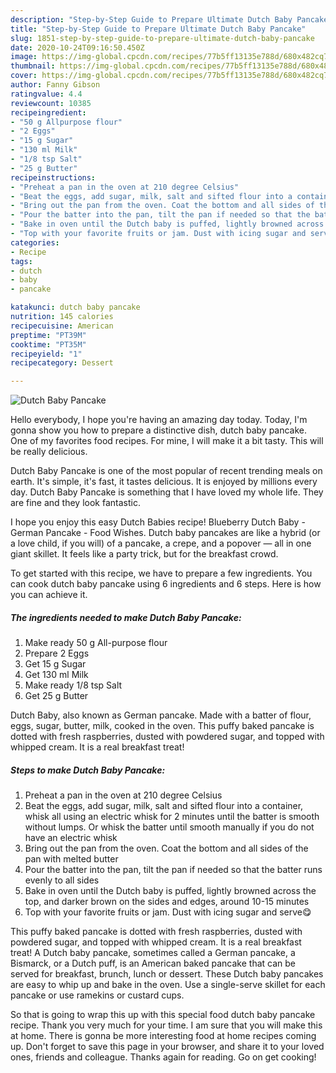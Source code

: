 ```yaml
---
description: "Step-by-Step Guide to Prepare Ultimate Dutch Baby Pancake"
title: "Step-by-Step Guide to Prepare Ultimate Dutch Baby Pancake"
slug: 1851-step-by-step-guide-to-prepare-ultimate-dutch-baby-pancake
date: 2020-10-24T09:16:50.450Z
image: https://img-global.cpcdn.com/recipes/77b5ff13135e788d/680x482cq70/dutch-baby-pancake-recipe-main-photo.jpg
thumbnail: https://img-global.cpcdn.com/recipes/77b5ff13135e788d/680x482cq70/dutch-baby-pancake-recipe-main-photo.jpg
cover: https://img-global.cpcdn.com/recipes/77b5ff13135e788d/680x482cq70/dutch-baby-pancake-recipe-main-photo.jpg
author: Fanny Gibson
ratingvalue: 4.4
reviewcount: 10385
recipeingredient:
- "50 g Allpurpose flour"
- "2 Eggs"
- "15 g Sugar"
- "130 ml Milk"
- "1/8 tsp Salt"
- "25 g Butter"
recipeinstructions:
- "Preheat a pan in the oven at 210 degree Celsius"
- "Beat the eggs, add sugar, milk, salt and sifted flour into a container, whisk all using an electric whisk for 2 minutes until the batter is smooth without lumps. Or whisk the batter until smooth manually if you do not have an electric whisk"
- "Bring out the pan from the oven. Coat the bottom and all sides of the pan with melted butter"
- "Pour the batter into the pan, tilt the pan if needed so that the batter runs evenly to all sides"
- "Bake in oven until the Dutch baby is puffed, lightly browned across the top, and darker brown on the sides and edges, around 10-15 minutes"
- "Top with your favorite fruits or jam. Dust with icing sugar and serve😋"
categories:
- Recipe
tags:
- dutch
- baby
- pancake

katakunci: dutch baby pancake 
nutrition: 145 calories
recipecuisine: American
preptime: "PT39M"
cooktime: "PT35M"
recipeyield: "1"
recipecategory: Dessert

---
```



![Dutch Baby Pancake](https://img-global.cpcdn.com/recipes/77b5ff13135e788d/680x482cq70/dutch-baby-pancake-recipe-main-photo.jpg)

Hello everybody, I hope you're having an amazing day today. Today, I'm gonna show you how to prepare a distinctive dish, dutch baby pancake. One of my favorites food recipes. For mine, I will make it a bit tasty. This will be really delicious.

Dutch Baby Pancake is one of the most popular of recent trending meals on earth. It's simple, it's fast, it tastes delicious. It is enjoyed by millions every day. Dutch Baby Pancake is something that I have loved my whole life. They are fine and they look fantastic.

I hope you enjoy this easy Dutch Babies recipe! Blueberry Dutch Baby - German Pancake - Food Wishes. Dutch baby pancakes are like a hybrid (or a love child, if you will) of a pancake, a crepe, and a popover — all in one giant skillet. It feels like a party trick, but for the breakfast crowd.


To get started with this recipe, we have to prepare a few ingredients. You can cook dutch baby pancake using 6 ingredients and 6 steps. Here is how you can achieve it.

<!--inarticleads1-->

##### The ingredients needed to make Dutch Baby Pancake:

1. Make ready 50 g All-purpose flour
1. Prepare 2 Eggs
1. Get 15 g Sugar
1. Get 130 ml Milk
1. Make ready 1/8 tsp Salt
1. Get 25 g Butter


Dutch Baby, also known as German pancake. Made with a batter of flour, eggs, sugar, butter, milk, cooked in the oven. This puffy baked pancake is dotted with fresh raspberries, dusted with powdered sugar, and topped with whipped cream. It is a real breakfast treat! 

<!--inarticleads2-->

##### Steps to make Dutch Baby Pancake:

1. Preheat a pan in the oven at 210 degree Celsius
1. Beat the eggs, add sugar, milk, salt and sifted flour into a container, whisk all using an electric whisk for 2 minutes until the batter is smooth without lumps. Or whisk the batter until smooth manually if you do not have an electric whisk
1. Bring out the pan from the oven. Coat the bottom and all sides of the pan with melted butter
1. Pour the batter into the pan, tilt the pan if needed so that the batter runs evenly to all sides
1. Bake in oven until the Dutch baby is puffed, lightly browned across the top, and darker brown on the sides and edges, around 10-15 minutes
1. Top with your favorite fruits or jam. Dust with icing sugar and serve😋


This puffy baked pancake is dotted with fresh raspberries, dusted with powdered sugar, and topped with whipped cream. It is a real breakfast treat! A Dutch baby pancake, sometimes called a German pancake, a Bismarck, or a Dutch puff, is an American baked pancake that can be served for breakfast, brunch, lunch or dessert. These Dutch baby pancakes are easy to whip up and bake in the oven. Use a single-serve skillet for each pancake or use ramekins or custard cups. 

So that is going to wrap this up with this special food dutch baby pancake recipe. Thank you very much for your time. I am sure that you will make this at home. There is gonna be more interesting food at home recipes coming up. Don't forget to save this page in your browser, and share it to your loved ones, friends and colleague. Thanks again for reading. Go on get cooking!
